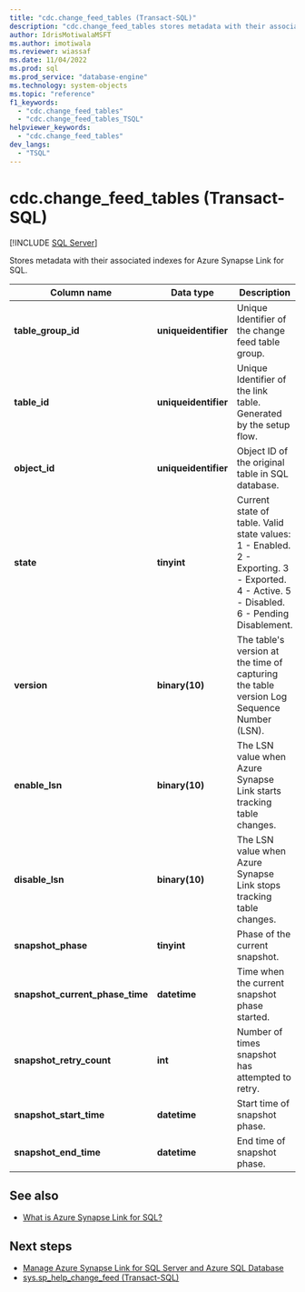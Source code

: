```yaml
---
title: "cdc.change_feed_tables (Transact-SQL)"
description: "cdc.change_feed_tables stores metadata with their associated indexes for Azure Synapse Link for SQL."
author: IdrisMotiwalaMSFT
ms.author: imotiwala
ms.reviewer: wiassaf
ms.date: 11/04/2022
ms.prod: sql
ms.prod_service: "database-engine"
ms.technology: system-objects
ms.topic: "reference"
f1_keywords:
  - "cdc.change_feed_tables"
  - "cdc.change_feed_tables_TSQL"
helpviewer_keywords:
  - "cdc.change_feed_tables"
dev_langs:
  - "TSQL"
---
```

# cdc.change_feed_tables (Transact-SQL)
[!INCLUDE [SQL Server](../../includes/applies-to-version/sqlserver.md)]

Stores metadata with their associated indexes for Azure Synapse Link for SQL.

|Column name|Data type|Description|  
|-----------------|---------------|-----------------|  
|**table_group_id**|**uniqueidentifier**| Unique Identifier of the change feed table group.|
|**table_id**|**uniqueidentifier**| Unique Identifier of the link table. Generated by the setup flow.|
|**object_id**|**uniqueidentifier**| Object ID of the original table in SQL database.|
|**state**|**tinyint**| Current state of table. Valid state values: 1 - Enabled. 2 - Exporting. 3 - Exported. 4 - Active. 5 - Disabled. 6 - Pending Disablement.|
|**version**|**binary(10)**|The table's version at the time of capturing the table version Log Sequence Number (LSN).  |
|**enable_lsn**|**binary(10)**|The LSN value when Azure Synapse Link starts tracking table changes.|
|**disable_lsn**|**binary(10)**|The LSN value when Azure Synapse Link stops tracking table changes.|
| **snapshot_phase** | **tinyint** | Phase of the current snapshot.| 
| **snapshot_current_phase_time** | **datetime** | Time when the current snapshot phase started. | 
| **snapshot_retry_count** | **int** | Number of times snapshot has attempted to retry.| 
| **snapshot_start_time** | **datetime** | Start time of snapshot phase.| 
| **snapshot_end_time** | **datetime** | End time of snapshot phase.|  

  
## See also  

- [What is Azure Synapse Link for SQL?](/azure/synapse-analytics/synapse-link/sql-synapse-link-overview)

## Next steps

- [Manage Azure Synapse Link for SQL Server and Azure SQL Database](../../sql-server/synapse-link/synapse-link-sql-server-change-feed-manage.md)
- [sys.sp_help_change_feed (Transact-SQL)](../../relational-databases/system-stored-procedures/sp-help-change-feed.md)